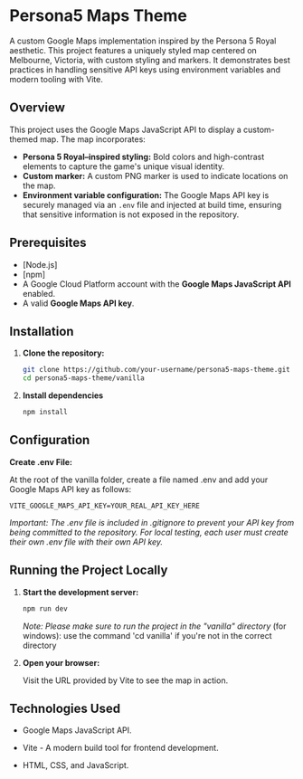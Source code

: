 # Persona5 Maps Theme

A custom Google Maps implementation inspired by the Persona 5 Royal aesthetic. This project features a uniquely styled map centered on Melbourne, Victoria, with custom styling and markers. It demonstrates best practices in handling sensitive API keys using environment variables and modern tooling with Vite.

## Overview

This project uses the Google Maps JavaScript API to display a custom-themed map. The map incorporates:

- **Persona 5 Royal–inspired styling:** Bold colors and high-contrast elements to capture the game's unique visual identity.
- **Custom marker:** A custom PNG marker is used to indicate locations on the map.
- **Environment variable configuration:** The Google Maps API key is securely managed via an `.env` file and injected at build time, ensuring that sensitive information is not exposed in the repository.

## Prerequisites

- [Node.js]
- [npm]
- A Google Cloud Platform account with the **Google Maps JavaScript API** enabled.
- A valid **Google Maps API key**.

## Installation

1. **Clone the repository:**

   ```bash
   git clone https://github.com/your-username/persona5-maps-theme.git
   cd persona5-maps-theme/vanilla

2. **Install dependencies**
    
    ```bash
    npm install

## Configuration

**Create .env File:**

At the root of the vanilla folder, create a file named .env and add your Google Maps API key as follows:

    VITE_GOOGLE_MAPS_API_KEY=YOUR_REAL_API_KEY_HERE

*Important: The .env file is included in .gitignore to prevent your API key from being committed to the repository. For local testing, each user must create their own .env file with their own API key.*

## Running the Project Locally

1. **Start the development server:**

    ```bash
    npm run dev
    ```

    *Note: Please make sure to run the project in the "vanilla" directory*
            (for windows): use the command 'cd vanilla' if you're not in the correct directory

2. **Open your browser:**

    Visit the URL provided by Vite to see the map in action.

## Technologies Used

- Google Maps JavaScript API.

- Vite - A modern build tool for frontend development.

- HTML, CSS, and JavaScript.





